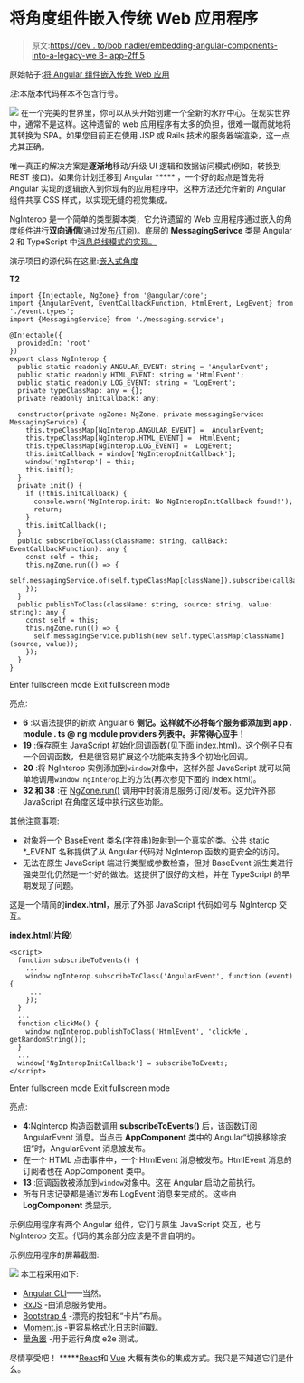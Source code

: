 # 将角度组件嵌入传统 Web 应用程序

> 原文:[https://dev . to/bob nadler/embedding-angular-components-into-a-legacy-we B- app-2ff 5](https://dev.to/bobnadler/embedding-angular-components-into-a-legacy-web-app-2ff5)

原始帖子:[将 Angular 组件嵌入传统 Web 应用](http://bobonmedicaldevicesoftware.com/blog/2018/07/25/embedding-angular-components-into-a-legacy-web-app)

*注*:本版本代码样本不包含行号。

[![](../Images/a81c586a8fbe6742824706085e44ad7d.png)](https://res.cloudinary.com/practicaldev/image/fetch/s--7HpNaHbz--/c_limit%2Cf_auto%2Cfl_progressive%2Cq_auto%2Cw_880/http://bobonmedicaldevicesoftware.com/blog/wp-content/uploads/2018/07/embedded-angular-150x150.png) 在一个完美的世界里，你可以从头开始创建一个全新的水疗中心。在现实世界中，通常不是这样。这种遗留的 web 应用程序有太多的负担，很难一蹴而就地将其转换为 SPA。如果您目前正在使用 JSP 或 Rails 技术的服务器端渲染，这一点尤其正确。

唯一真正的解决方案是**逐渐地**移动/升级 UI 逻辑和数据访问模式(例如，转换到 REST 接口)。如果你计划迁移到 Angular ***** ，一个好的起点是首先将 Angular 实现的逻辑嵌入到你现有的应用程序中。这种方法还允许新的 Angular 组件共享 CSS 样式，以实现无缝的视觉集成。

NgInterop 是一个简单的类型脚本类，它允许遗留的 Web 应用程序通过嵌入的角度组件进行**双向通信**(通过[发布/订阅](https://en.wikipedia.org/wiki/Publish%E2%80%93subscribe_pattern))。底层的 **MessagingSerivce** 类是 Angular 2 和 TypeScript 中[消息总线模式的实现。](http://www.processinginfinity.com/weblog/2016/08/18/MessageBus-Pattern-in-Angular2-TypeScript)

演示项目的源代码在这里:[嵌入式角度](https://github.com/rnadler/embedded-angular)

**T2**

```
import {Injectable, NgZone} from '@angular/core';
import {AngularEvent, EventCallbackFunction, HtmlEvent, LogEvent} from './event.types';
import {MessagingService} from './messaging.service';

@Injectable({
  providedIn: 'root'
})
export class NgInterop {
  public static readonly ANGULAR_EVENT: string = 'AngularEvent';
  public static readonly HTML_EVENT: string = 'HtmlEvent';
  public static readonly LOG_EVENT: string = 'LogEvent';
  private typeClassMap: any = {};
  private readonly initCallback: any;

  constructor(private ngZone: NgZone, private messagingService: MessagingService) {
    this.typeClassMap[NgInterop.ANGULAR_EVENT] =  AngularEvent;
    this.typeClassMap[NgInterop.HTML_EVENT] =  HtmlEvent;
    this.typeClassMap[NgInterop.LOG_EVENT] =  LogEvent;
    this.initCallback = window['NgInteropInitCallback'];
    window['ngInterop'] = this;
    this.init();
  }
  private init() {
    if (!this.initCallback) {
      console.warn('NgInterop.init: No NgInteropInitCallback found!');
      return;
    }
    this.initCallback();
  }
  public subscribeToClass(className: string, callBack: EventCallbackFunction): any {
    const self = this;
    this.ngZone.run(() => {
      self.messagingService.of(self.typeClassMap[className]).subscribe(callBack);
    });
  }
  public publishToClass(className: string, source: string, value: string): any {
    const self = this;
    this.ngZone.run(() => {
      self.messagingService.publish(new self.typeClassMap[className](source, value));
    });
  }
} 
```

Enter fullscreen mode Exit fullscreen mode

亮点:

*   **6** :以语法提供的新款 Angular 6 **侧记。这样就不必将每个服务都添加到 app . module . ts @ ng module providers 列表中。非常得心应手！**
*   **19** :保存原生 JavaScript 初始化回调函数(见下面 index.html)。这个例子只有一个回调函数，但是很容易扩展这个功能来支持多个初始化回调。
*   **20** :将 NgInterop 实例添加到`window`对象中，这样外部 JavaScript 就可以简单地调用`window.ngInterop`上的方法(再次参见下面的 index.html)。
*   **32 和 38** :在 [NgZone.run()](https://angular.io/api/core/NgZone#run) 调用中封装消息服务订阅/发布。这允许外部 JavaScript 在角度区域中执行这些功能。

其他注意事项:

*   对象将一个 BaseEvent 类名(字符串)映射到一个真实的类。公共 static *_EVENT 名称提供了从 Angular 代码对 NgInterop 函数的更安全的访问。
*   无法在原生 JavaScript 端进行类型或参数检查，但对 BaseEvent 派生类进行强类型化仍然是一个好的做法。这提供了很好的文档，并在 TypeScript 的早期发现了问题。

这是一个精简的**index.html**，展示了外部 JavaScript 代码如何与 NgInterop 交互。

**index.html(片段)**

```
<script>
  function subscribeToEvents() {
    ...
    window.ngInterop.subscribeToClass('AngularEvent', function (event) {
     ...
    });
  }
  ...
  function clickMe() {
    window.ngInterop.publishToClass('HtmlEvent', 'clickMe', getRandomString());
  }
  ...
  window['NgInteropInitCallback'] = subscribeToEvents;
</script> 
```

Enter fullscreen mode Exit fullscreen mode

亮点:

*   **4**:NgInterop 构造函数调用 **subscribeToEvents()** 后，该函数订阅 AngularEvent 消息。当点击 **AppComponent** 类中的 Angular“切换移除按钮”时，AngularEvent 消息被发布。
*   在一个 HTML 点击事件中，一个 HtmlEvent 消息被发布。HtmlEvent 消息的订阅者也在 AppComponent 类中。
*   **13** :回调函数被添加到`window`对象中。这在 Angular 启动之前执行。
*   所有日志记录都是通过发布 LogEvent 消息来完成的。这些由 **LogComponent** 类显示。

示例应用程序有两个 Angular 组件，它们与原生 JavaScript 交互，也与 NgInterop 交互。代码的其余部分应该是不言自明的。

示例应用程序的屏幕截图:

[![](../Images/53e272f6c75a20a388e26994e2eb2a2e.png)](https://github.com/rnadler/embedded-angular) 
本工程采用如下:

*   [Angular CLI](https://github.com/angular/angular-cli)——当然。
*   [RxJS](https://rxjs-dev.firebaseapp.com/) -由消息服务使用。
*   [Bootstrap 4](https://getbootstrap.com/) -漂亮的按钮和“卡片”布局。
*   [Moment.js](https://momentjs.com/) -更容易格式化日志时间戳。
*   [量角器](https://www.protractortest.org/#/) -用于运行角度 e2e 测试。

尽情享受吧！
*****[React](https://reactjs.org/)和 [Vue](https://vuejs.org/) 大概有类似的集成方式。我只是不知道它们是什么。
